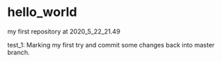 # hello_world
my first repository at 2020_5_22_21.49

test_1: Marking my first try and commit some changes back into master branch.
